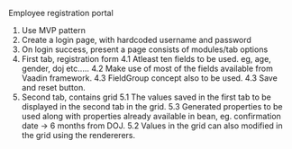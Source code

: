 Employee registration portal

1. Use MVP pattern
2. Create a login page, with hardcoded username and password
3. On login success, present a page consists of modules/tab options
4. First tab, registration form
	4.1 Atleast ten fields to be used. eg, age, gender, doj etc.....
	4.2 Make use of most of the fields available from Vaadin framework.
	4.3 FieldGroup concept also to be used.
	4.3 Save and reset button.
5. Second tab, contains grid
	5.1 The values saved in the first tab to be displayed in the second tab in the grid.
	5.3 Generated properties to be used along with properties already available in bean, eg. confirmation date -> 6 months from DOJ.
	5.2 Values in the grid can also modified in the grid using the rendererers.